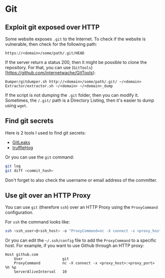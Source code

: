 Git
===


## Exploit git exposed over HTTP
Some website exposes `.git` to the Internet. To check if the website is vulnerable, then check for
the following path:

```
https://<domain>/some/path/.git/HEAD
```

If the server return a status 200, then it might be possible to clone the repository. For that, you
can use (`GitTools`)[https://github.com/internetwache/GitTools):

```
Dumper/gitdumper.sh http://<domain>/some/path/.git/ ~/<domain>
Extractor/extractor.sh ~/<domain> ~/<domain>_dump
```

If the script is not dumping the `.git` folder, then you can modify it. Sometimes, the `/.git/` path
is a Directory Listing, then it's easier to dump using `wget`.


## Find git secrets
Here is 2 tools I used to find git secrets:

- [GitLeaks](https://github.com/zricethezav/gitleaks)
- [truffleHog](https://github.com/dxa4481/truffleHog)


Or you can use the `git` command:
```bash
git log
git diff <commit_hash>
```

Don't forget to also check the username or email address of the committer.


## Use git over an HTTP Proxy
You can use `git` (therefore `ssh`) over an HTTP Proxy using the `ProxyCommand`
configuration.

For `ssh` the command looks like:
```bash
ssh <ssh_user>@<ssh_host> -o "ProxyCommand=nc -X connect -x <proxy_host>:<proxy_port> %h %p"
```

Or you can edit the `~/.ssh/config`  file to add the `ProxyCommand` to a specific
host. For example, if you want to use Github through an HTTP proxy:

```
Host github.com
    User                  git
    ProxyCommand          nc -X connect -x <proxy_host>:<proxy_port> %h %p
    ServerAliveInterval   10
```
